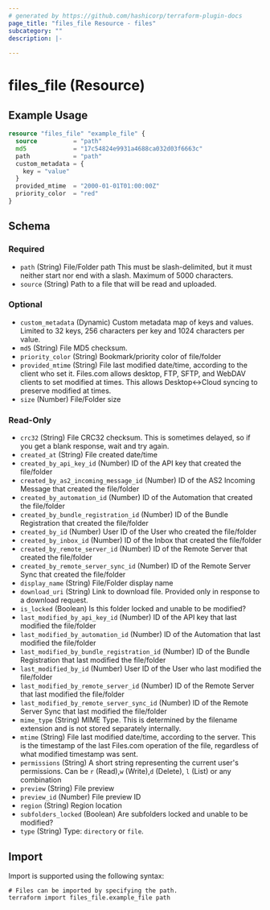 ```yaml
---
# generated by https://github.com/hashicorp/terraform-plugin-docs
page_title: "files_file Resource - files"
subcategory: ""
description: |-
  
---
```


# files_file (Resource)



## Example Usage

```terraform
resource "files_file" "example_file" {
  source          = "path"
  md5             = "17c54824e9931a4688ca032d03f6663c"
  path            = "path"
  custom_metadata = {
    key = "value"
  }
  provided_mtime  = "2000-01-01T01:00:00Z"
  priority_color  = "red"
}
```

<!-- schema generated by tfplugindocs -->
## Schema

### Required

- `path` (String) File/Folder path This must be slash-delimited, but it must neither start nor end with a slash. Maximum of 5000 characters.
- `source` (String) Path to a file that will be read and uploaded.

### Optional

- `custom_metadata` (Dynamic) Custom metadata map of keys and values. Limited to 32 keys, 256 characters per key and 1024 characters per value.
- `md5` (String) File MD5 checksum.
- `priority_color` (String) Bookmark/priority color of file/folder
- `provided_mtime` (String) File last modified date/time, according to the client who set it.  Files.com allows desktop, FTP, SFTP, and WebDAV clients to set modified at times.  This allows Desktop<->Cloud syncing to preserve modified at times.
- `size` (Number) File/Folder size

### Read-Only

- `crc32` (String) File CRC32 checksum. This is sometimes delayed, so if you get a blank response, wait and try again.
- `created_at` (String) File created date/time
- `created_by_api_key_id` (Number) ID of the API key that created the file/folder
- `created_by_as2_incoming_message_id` (Number) ID of the AS2 Incoming Message that created the file/folder
- `created_by_automation_id` (Number) ID of the Automation that created the file/folder
- `created_by_bundle_registration_id` (Number) ID of the Bundle Registration that created the file/folder
- `created_by_id` (Number) User ID of the User who created the file/folder
- `created_by_inbox_id` (Number) ID of the Inbox that created the file/folder
- `created_by_remote_server_id` (Number) ID of the Remote Server that created the file/folder
- `created_by_remote_server_sync_id` (Number) ID of the Remote Server Sync that created the file/folder
- `display_name` (String) File/Folder display name
- `download_uri` (String) Link to download file. Provided only in response to a download request.
- `is_locked` (Boolean) Is this folder locked and unable to be modified?
- `last_modified_by_api_key_id` (Number) ID of the API key that last modified the file/folder
- `last_modified_by_automation_id` (Number) ID of the Automation that last modified the file/folder
- `last_modified_by_bundle_registration_id` (Number) ID of the Bundle Registration that last modified the file/folder
- `last_modified_by_id` (Number) User ID of the User who last modified the file/folder
- `last_modified_by_remote_server_id` (Number) ID of the Remote Server that last modified the file/folder
- `last_modified_by_remote_server_sync_id` (Number) ID of the Remote Server Sync that last modified the file/folder
- `mime_type` (String) MIME Type.  This is determined by the filename extension and is not stored separately internally.
- `mtime` (String) File last modified date/time, according to the server.  This is the timestamp of the last Files.com operation of the file, regardless of what modified timestamp was sent.
- `permissions` (String) A short string representing the current user's permissions.  Can be `r` (Read),`w` (Write),`d` (Delete), `l` (List) or any combination
- `preview` (String) File preview
- `preview_id` (Number) File preview ID
- `region` (String) Region location
- `subfolders_locked` (Boolean) Are subfolders locked and unable to be modified?
- `type` (String) Type: `directory` or `file`.

## Import

Import is supported using the following syntax:

```shell
# Files can be imported by specifying the path.
terraform import files_file.example_file path
```
